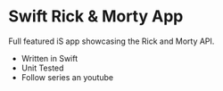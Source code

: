 # Swift Rick & Morty App
Full featured iS app showcasing the Rick and Morty API.
- Written in Swift
- Unit Tested
- Follow series an youtube

